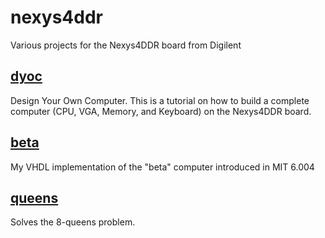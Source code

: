 # nexys4ddr
Various projects for the Nexys4DDR board from Digilent

## [dyoc](dyoc)
Design Your Own Computer. This is a tutorial on how to build a complete
computer (CPU, VGA, Memory, and Keyboard) on the Nexys4DDR board.

## [beta](beta)
My VHDL implementation of the "beta" computer introduced in
MIT 6.004

## [queens](queens)
Solves the 8-queens problem.
